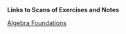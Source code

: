 **Links to Scans of Exercises and Notes**

[Algebra Foundations](https://photos.app.goo.gl/KdRWjMcCxiB6p94AA)

